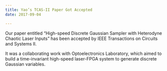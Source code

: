 ```yaml
---
title: Yao’s TCAS-II Paper Got Accepted
date: 2017-09-04

---
```

Our paper entitled “High-speed Discrete Gaussian Sampler with Heterodyne Chaotic Laser Inputs” has been accepted by IEEE Transactions on Circuits and Systems II.
<!--more-->

It was a collaborating work with Optoelectronics Laboratory, which aimed to build a time-invariant high-speed laser-FPGA system to generate discrete Gaussian variables.
